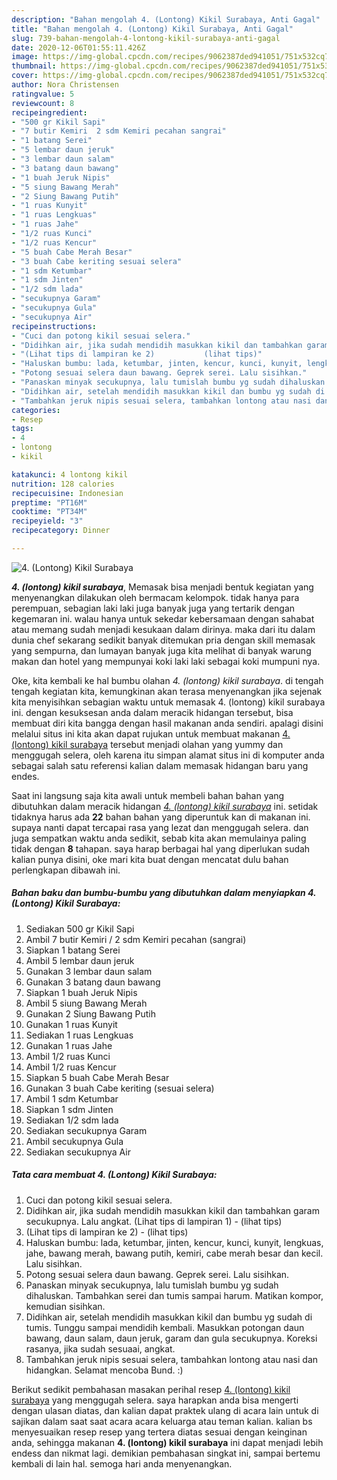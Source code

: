 ```yaml
---
description: "Bahan mengolah 4. (Lontong) Kikil Surabaya, Anti Gagal"
title: "Bahan mengolah 4. (Lontong) Kikil Surabaya, Anti Gagal"
slug: 739-bahan-mengolah-4-lontong-kikil-surabaya-anti-gagal
date: 2020-12-06T01:55:11.426Z
image: https://img-global.cpcdn.com/recipes/9062387ded941051/751x532cq70/4-lontong-kikil-surabaya-foto-resep-utama.jpg
thumbnail: https://img-global.cpcdn.com/recipes/9062387ded941051/751x532cq70/4-lontong-kikil-surabaya-foto-resep-utama.jpg
cover: https://img-global.cpcdn.com/recipes/9062387ded941051/751x532cq70/4-lontong-kikil-surabaya-foto-resep-utama.jpg
author: Nora Christensen
ratingvalue: 5
reviewcount: 8
recipeingredient:
- "500 gr Kikil Sapi"
- "7 butir Kemiri  2 sdm Kemiri pecahan sangrai"
- "1 batang Serei"
- "5 lembar daun jeruk"
- "3 lembar daun salam"
- "3 batang daun bawang"
- "1 buah Jeruk Nipis"
- "5 siung Bawang Merah"
- "2 Siung Bawang Putih"
- "1 ruas Kunyit"
- "1 ruas Lengkuas"
- "1 ruas Jahe"
- "1/2 ruas Kunci"
- "1/2 ruas Kencur"
- "5 buah Cabe Merah Besar"
- "3 buah Cabe keriting sesuai selera"
- "1 sdm Ketumbar"
- "1 sdm Jinten"
- "1/2 sdm lada"
- "secukupnya Garam"
- "secukupnya Gula"
- "secukupnya Air"
recipeinstructions:
- "Cuci dan potong kikil sesuai selera."
- "Didihkan air, jika sudah mendidih masukkan kikil dan tambahkan garam secukupnya. Lalu angkat. (Lihat tips di lampiran 1)           (lihat tips)"
- "(Lihat tips di lampiran ke 2)           (lihat tips)"
- "Haluskan bumbu: lada, ketumbar, jinten, kencur, kunci, kunyit, lengkuas, jahe, bawang merah, bawang putih, kemiri, cabe merah besar dan kecil. Lalu sisihkan."
- "Potong sesuai selera daun bawang. Geprek serei. Lalu sisihkan."
- "Panaskan minyak secukupnya, lalu tumislah bumbu yg sudah dihaluskan. Tambahkan serei dan tumis sampai harum. Matikan kompor, kemudian sisihkan."
- "Didihkan air, setelah mendidih masukkan kikil dan bumbu yg sudah di tumis. Tunggu sampai mendidih kembali. Masukkan potongan daun bawang, daun salam, daun jeruk, garam dan gula secukupnya. Koreksi rasanya, jika sudah sesuaai, angkat."
- "Tambahkan jeruk nipis sesuai selera, tambahkan lontong atau nasi dan hidangkan. Selamat mencoba Bund. :)"
categories:
- Resep
tags:
- 4
- lontong
- kikil

katakunci: 4 lontong kikil 
nutrition: 128 calories
recipecuisine: Indonesian
preptime: "PT16M"
cooktime: "PT34M"
recipeyield: "3"
recipecategory: Dinner

---
```



![4. (Lontong) Kikil Surabaya](https://img-global.cpcdn.com/recipes/9062387ded941051/751x532cq70/4-lontong-kikil-surabaya-foto-resep-utama.jpg)

<b><i>4. (lontong) kikil surabaya</i></b>, Memasak bisa menjadi bentuk kegiatan yang menyenangkan dilakukan oleh bermacam kelompok. tidak hanya para perempuan, sebagian laki laki juga banyak juga yang tertarik dengan kegemaran ini. walau hanya untuk sekedar kebersamaan dengan sahabat atau memang sudah menjadi kesukaan dalam dirinya. maka dari itu dalam dunia chef sekarang sedikit banyak ditemukan pria dengan skill memasak yang sempurna, dan lumayan banyak juga kita melihat di banyak warung makan dan hotel yang mempunyai koki laki laki sebagai koki mumpuni nya.

Oke, kita kembali ke hal bumbu olahan <i>4. (lontong) kikil surabaya</i>. di tengah tengah kegiatan kita, kemungkinan akan terasa menyenangkan jika sejenak kita menyisihkan sebagian waktu untuk memasak 4. (lontong) kikil surabaya ini. dengan kesuksesan anda dalam meracik hidangan tersebut, bisa membuat diri kita bangga dengan hasil makanan anda sendiri. apalagi disini melalui situs ini kita akan dapat rujukan untuk membuat makanan <u>4. (lontong) kikil surabaya</u> tersebut menjadi olahan yang yummy dan menggugah selera, oleh karena itu simpan alamat situs ini di komputer anda sebagai salah satu referensi kalian dalam memasak hidangan baru yang endes.




Saat ini langsung saja kita awali untuk membeli bahan bahan yang dibutuhkan dalam meracik hidangan <u><i>4. (lontong) kikil surabaya</i></u> ini. setidak tidaknya harus ada <b>22</b> bahan bahan yang diperuntuk kan di makanan ini. supaya nanti dapat tercapai rasa yang lezat dan menggugah selera. dan juga sempatkan waktu anda sedikit, sebab kita akan memulainya paling tidak dengan <b>8</b> tahapan. saya harap berbagai hal yang diperlukan sudah kalian punya disini, oke mari kita buat dengan mencatat dulu bahan perlengkapan dibawah ini.

<!--inarticleads1-->

##### Bahan baku dan bumbu-bumbu yang dibutuhkan dalam menyiapkan 4. (Lontong) Kikil Surabaya:

1. Sediakan 500 gr Kikil Sapi
1. Ambil 7 butir Kemiri / 2 sdm Kemiri pecahan (sangrai)
1. Siapkan 1 batang Serei
1. Ambil 5 lembar daun jeruk
1. Gunakan 3 lembar daun salam
1. Gunakan 3 batang daun bawang
1. Siapkan 1 buah Jeruk Nipis
1. Ambil 5 siung Bawang Merah
1. Gunakan 2 Siung Bawang Putih
1. Gunakan 1 ruas Kunyit
1. Sediakan 1 ruas Lengkuas
1. Gunakan 1 ruas Jahe
1. Ambil 1/2 ruas Kunci
1. Ambil 1/2 ruas Kencur
1. Siapkan 5 buah Cabe Merah Besar
1. Gunakan 3 buah Cabe keriting (sesuai selera)
1. Ambil 1 sdm Ketumbar
1. Siapkan 1 sdm Jinten
1. Sediakan 1/2 sdm lada
1. Sediakan secukupnya Garam
1. Ambil secukupnya Gula
1. Sediakan secukupnya Air




<!--inarticleads2-->

##### Tata cara membuat 4. (Lontong) Kikil Surabaya:

1. Cuci dan potong kikil sesuai selera.
1. Didihkan air, jika sudah mendidih masukkan kikil dan tambahkan garam secukupnya. Lalu angkat. (Lihat tips di lampiran 1) -           (lihat tips)
1. (Lihat tips di lampiran ke 2) -           (lihat tips)
1. Haluskan bumbu: lada, ketumbar, jinten, kencur, kunci, kunyit, lengkuas, jahe, bawang merah, bawang putih, kemiri, cabe merah besar dan kecil. Lalu sisihkan.
1. Potong sesuai selera daun bawang. Geprek serei. Lalu sisihkan.
1. Panaskan minyak secukupnya, lalu tumislah bumbu yg sudah dihaluskan. Tambahkan serei dan tumis sampai harum. Matikan kompor, kemudian sisihkan.
1. Didihkan air, setelah mendidih masukkan kikil dan bumbu yg sudah di tumis. Tunggu sampai mendidih kembali. Masukkan potongan daun bawang, daun salam, daun jeruk, garam dan gula secukupnya. Koreksi rasanya, jika sudah sesuaai, angkat.
1. Tambahkan jeruk nipis sesuai selera, tambahkan lontong atau nasi dan hidangkan. Selamat mencoba Bund. :)




Berikut sedikit pembahasan masakan perihal resep <u>4. (lontong) kikil surabaya</u> yang menggugah selera. saya harapkan anda bisa mengerti dengan ulasan diatas, dan kalian dapat praktek ulang di acara lain untuk di sajikan dalam saat saat acara acara keluarga atau teman kalian. kalian bs menyesuaikan resep resep yang tertera diatas sesuai dengan keinginan anda, sehingga makanan <b>4. (lontong) kikil surabaya</b> ini dapat menjadi lebih endess dan nikmat lagi. demikian pembahasan singkat ini, sampai bertemu kembali di lain hal. semoga hari anda menyenangkan.
